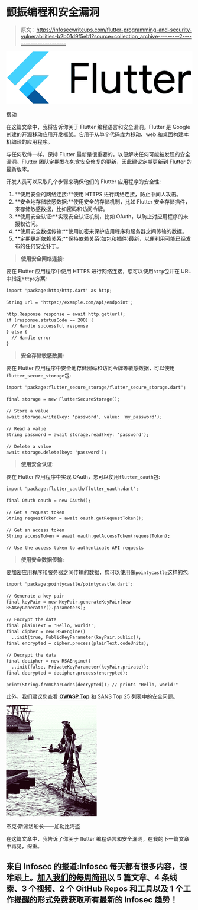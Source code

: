 # 颤振编程和安全漏洞

> 原文：<https://infosecwriteups.com/flutter-programming-and-security-vulnerabilities-b2b01d9f5eb1?source=collection_archive---------2----------------------->

![](img/5e3b7c51dbcdfb82aa23f3f861e1f5ce.png)

摆动

在这篇文章中，我将告诉你关于 Flutter 编程语言和安全漏洞。Flutter 是 Google 创建的开源移动应用开发框架。它用于从单个代码库为移动、web 和桌面构建本机编译的应用程序。

与任何软件一样，保持 Flutter 最新是很重要的，以便解决任何可能被发现的安全漏洞。Flutter 团队定期发布包含安全修复的更新，因此建议定期更新到 Flutter 的最新版本。

开发人员可以采取几个步骤来确保他们的 Flutter 应用程序的安全性:

1.  **使用安全的网络连接:**使用 HTTPS 进行网络连接，防止中间人攻击。
2.  **安全地存储敏感数据:**使用安全的存储机制，比如 Flutter 安全存储插件，来存储敏感数据，比如密码和访问令牌。
3.  **使用安全认证:**实现安全认证机制，比如 OAuth，以防止对应用程序的未授权访问。
4.  **使用安全数据传输:**使用加密来保护应用程序和服务器之间传输的数据。
5.  **定期更新依赖关系:**保持依赖关系(如包和插件)最新，以便利用可能已经发布的任何安全补丁。

> **使用安全网络连接:**

要在 Flutter 应用程序中使用 HTTPS 进行网络连接，您可以使用`http`包并在 URL 中指定`https`方案:

```
import 'package:http/http.dart' as http;

String url = 'https://example.com/api/endpoint';

http.Response response = await http.get(url);
if (response.statusCode == 200) {
  // Handle successful response
} else {
  // Handle error
}
```

> **安全存储敏感数据:**

要在 Flutter 应用程序中安全地存储密码和访问令牌等敏感数据，可以使用`flutter_secure_storage`包:

```
import 'package:flutter_secure_storage/flutter_secure_storage.dart';

final storage = new FlutterSecureStorage();

// Store a value
await storage.write(key: 'password', value: 'my_password');

// Read a value
String password = await storage.read(key: 'password');

// Delete a value
await storage.delete(key: 'password');
```

> **使用安全认证:**

要在 Flutter 应用程序中实现 OAuth，您可以使用`flutter_oauth`包:

```
import 'package:flutter_oauth/flutter_oauth.dart';

final OAuth oauth = new OAuth();

// Get a request token
String requestToken = await oauth.getRequestToken();

// Get an access token
String accessToken = await oauth.getAccessToken(requestToken);

// Use the access token to authenticate API requests
```

> **使用安全数据传输:**

要加密应用程序和服务器之间传输的数据，您可以使用像`pointycastle`这样的包:

```
import 'package:pointycastle/pointycastle.dart';

// Generate a key pair
final keyPair = new KeyPair.generateKeyPair(new RSAKeyGenerator().parameters);

// Encrypt the data
final plainText = 'Hello, world!';
final cipher = new RSAEngine()
  ..init(true, PublicKeyParameter(keyPair.public));
final encrypted = cipher.process(plainText.codeUnits);

// Decrypt the data
final decipher = new RSAEngine()
  ..init(false, PrivateKeyParameter(keyPair.private));
final decrypted = decipher.process(encrypted);

print(String.fromCharCodes(decrypted)); // prints "Hello, world!"
```

此外，我们建议您查看 [**OWASP Top**](https://owasp.org/www-project-mobile-top-10/) 和 SANS Top 25 列表中的安全问题。

![](img/c1298b3f710b108802d7c52cbc72804d.png)

杰克·斯派洛船长——加勒比海盗

在这篇文章中，我告诉了你关于 flutter 编程语言和安全漏洞，在我的下一篇文章中再见，保重。

## 来自 Infosec 的报道:Infosec 每天都有很多内容，很难跟上。[加入我们的每周简讯](https://weekly.infosecwriteups.com/)以 5 篇文章、4 条线索、3 个视频、2 个 GitHub Repos 和工具以及 1 个工作提醒的形式免费获取所有最新的 Infosec 趋势！